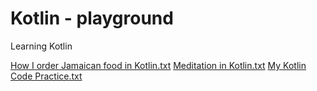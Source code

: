 # Kotlin - playground
Learning Kotlin

[How I order Jamaican food in Kotlin.txt](https://github.com/renmuller/Kotlin-playground/files/7697931/How.I.order.Jamaican.food.in.Kotlin.txt)
[Meditation in Kotlin.txt](https://github.com/renmuller/Kotlin-playground/files/7697932/Meditation.in.Kotlin.txt)
[My Kotlin Code Practice.txt](https://github.com/renmuller/Kotlin-playground/files/7697933/My.Kotlin.Code.Practice.txt)
